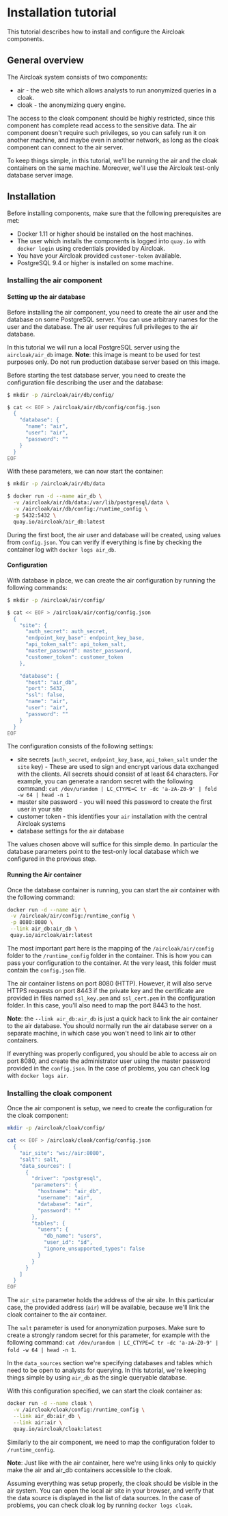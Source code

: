 # Installation tutorial

This tutorial describes how to install and configure the Aircloak components.

## General overview

The Aircloak system consists of two components:

- air - the web site which allows analysts to run anonymized queries in a cloak.
- cloak - the anonymizing query engine.

The access to the cloak component should be highly restricted, since this component has complete read access to the sensitive data. The air component doesn't require such privileges, so you can safely run it on another machine, and maybe even in another network, as long as the cloak component can connect to the air server.

To keep things simple, in this tutorial, we'll be running the air and the cloak containers on the same machine. Moreover, we'll use the Aircloak test-only database server image.

## Installation

Before installing components, make sure that the following prerequisites are met:

- Docker 1.11 or higher should be installed on the host machines.
- The user which installs the components is logged into `quay.io` with `docker login` using credentials provided by Aircloak.
- You have your Aircloak provided `customer-token` available.
- PostgreSQL 9.4 or higher is installed on some machine.

### Installing the air component

#### Setting up the air database

Before installing the air component, you need to create the air user and the database on some PostgreSQL server. You can use arbitrary names for the user and the database. The air user requires full privileges to the air database.

In this tutorial we will run a local PostgreSQL server using the `aircloak/air_db` image.
__Note__: this image is meant to be used for test purposes only. Do not run production database server based on this image.

Before starting the test database server, you need to create the configuration file describing the user and the database:

```bash
$ mkdir -p /aircloak/air/db/config/

$ cat << EOF > /aircloak/air/db/config/config.json
  {
    "database": {
      "name": "air",
      "user": "air",
      "password": ""
    }
  }
EOF
```

With these parameters, we can now start the container:

```bash
$ mkdir -p /aircloak/air/db/data

$ docker run -d --name air_db \
  -v /aircloak/air/db/data:/var/lib/postgresql/data \
  -v /aircloak/air/db/config:/runtime_config \
  -p 5432:5432 \
  quay.io/aircloak/air_db:latest
```

During the first boot, the air user and database will be created, using values from `config.json`. You can verify if everything is fine by checking the container log with `docker logs air_db`.

#### Configuration

With database in place, we can create the air configuration by running the following commands:

```bash
$ mkdir -p /aircloak/air/config/

$ cat << EOF > /aircloak/air/config/config.json
  {
    "site": {
      "auth_secret": auth_secret,
      "endpoint_key_base": endpoint_key_base,
      "api_token_salt": api_token_salt,
      "master_password": master_password,
      "customer_token": customer_token
    },

    "database": {
      "host": "air_db",
      "port": 5432,
      "ssl": false,
      "name": "air",
      "user": "air",
      "password": ""
    }
  }
EOF
```

The configuration consists of the following settings:

- site secrets (`auth_secret`, `endpoint_key_base`, `api_token_salt` under the `site` key) - These are used to sign and encrypt various data exchanged with the clients. All secrets should consist of at least 64 characters. For example, you can generate a random secret with the following command: `cat /dev/urandom | LC_CTYPE=C tr -dc 'a-zA-Z0-9' | fold -w 64 | head -n 1`
- master site password - you will need this password to create the first user in your site
- customer token - this identifies your `air` installation with the central Aircloak systems
- database settings for the air database

The values chosen above will suffice for this simple demo. In particular the database parameters point to the test-only local database which we configured in the previous step.

#### Running the Air container

Once the database container is running, you can start the air container with the following command:

```bash
docker run -d --name air \
 -v /aircloak/air/config:/runtime_config \
 -p 8080:8080 \
 --link air_db:air_db \
 quay.io/aircloak/air:latest
```

The most important part here is the mapping of the `/aircloak/air/config` folder to the `/runtime_config` folder in the container. This is how you can pass your configuration to the container. At the very least, this folder must contain the `config.json` file.

The air container listens on port 8080 (HTTP). However, it will also serve HTTPS requests on port 8443 if the private key and the certificate are provided in files named `ssl_key.pem` and `ssl_cert.pem` in the configuration folder. In this case, you'll also need to map the port 8443 to the host.

__Note__: the `--link air_db:air_db` is just a quick hack to link the air container to the air database. You should normally run the air database server on a separate machine, in which case you won't need to link air to other containers.

If everything was properly configured, you should be able to access air on port 8080, and create the administrator user using the master password provided in the `config.json`. In the case of problems, you can check log with `docker logs air`.

### Installing the cloak component

Once the air component is setup, we need to create the configuration for the cloak component:

```bash
mkdir -p /aircloak/cloak/config/

cat << EOF > /aircloak/cloak/config/config.json
  {
    "air_site": "ws://air:8080",
    "salt": salt,
    "data_sources": [
      {
        "driver": "postgresql",
        "parameters": {
          "hostname": "air_db",
          "username": "air",
          "database": "air",
          "password": ""
        },
        "tables": {
          "users": {
            "db_name": "users",
            "user_id": "id",
            "ignore_unsupported_types": false
          }
        }
      }
    ]
  }
EOF
```

The `air_site` parameter holds the address of the air site. In this particular case, the provided address (`air`) will be available, because we'll link the cloak container to the air container.

The `salt` parameter is used for anonymization purposes. Make sure to create a strongly random secret for this parameter, for example with the following command: `cat /dev/urandom | LC_CTYPE=C tr -dc 'a-zA-Z0-9' | fold -w 64 | head -n 1`.

In the `data_sources` section we're specifying databases and tables which need to be open to analysts for querying. In this tutorial, we're keeping things simple by using `air_db` as the single queryable database.

With this configuration specified, we can start the cloak container as:

```bash
docker run -d --name cloak \
  -v /aircloak/cloak/config:/runtime_config \
  --link air_db:air_db \
  --link air:air \
  quay.io/aircloak/cloak:latest
```

Similarly to the air component, we need to map the configuration folder to `/runtime_config`.

__Note__: Just like with the air container, here we're using links only to quickly make the air and air_db containers accessible to the cloak.

Assuming everything was setup properly, the cloak should be visible in the air system. You can open the local air site in your browser, and verify that the data source is displayed in the list of data sources. In the case of problems, you can check cloak log by running `docker logs cloak`.
